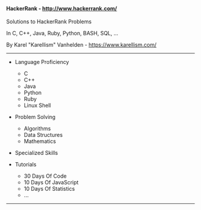 #### HackerRank - http://www.hackerrank.com/

Solutions to HackerRank Problems

In C, C++, Java, Ruby, Python, BASH, SQL, ...

By Karel "Karellism" Vanhelden - https://www.karellism.com/

---

* Language Proficiency
  * C
  * C++
  * Java
  * Python
  * Ruby
  * Linux Shell
 
* Problem Solving
  * Algorithms
  * Data Structures
  * Mathematics
  
* Specialized Skills

* Tutorials
  * 30 Days Of Code
  * 10 Days Of JavaScript 
  * 10 Days Of Statistics
  * ...
---




